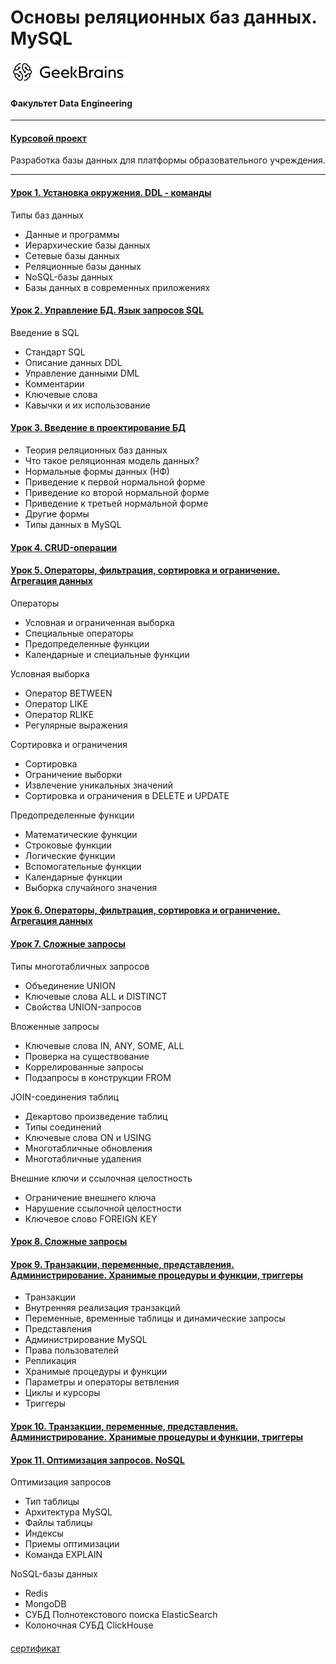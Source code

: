 # Основы реляционных баз данных. MySQL
![](logo.png)
#### Факультет Data Engineering
___
#### [Курсовой проект](https://github.com/TolstikovIgor/DatabaseMySQL/tree/main/course_work)
Разработка базы данных для платформы образовательного учреждения.
___
#### [Урок 1. Установка окружения. DDL - команды](https://github.com/TolstikovIgor/DatabaseMySQL/tree/main/lesson01)
Типы баз данных
* Данные и программы
* Иерархические базы данных
* Сетевые базы данных
* Реляционные базы данных
* NoSQL-базы данных
* Базы данных в современных приложениях

#### [Урок 2. Управление БД. Язык запросов SQL](https://github.com/TolstikovIgor/DatabaseMySQL/tree/main/lesson02)
Введение в SQL
   * Стандарт SQL
   * Описание данных DDL
   * Управление данными DML
   * Комментарии
   * Ключевые слова
   * Кавычки и их использование

#### [Урок 3. Введение в проектирование БД](https://github.com/TolstikovIgor/DatabaseMySQL/tree/main/lesson03)
* Теория реляционных баз данных
* Что такое реляционная модель данных?
* Нормальные формы данных (НФ)
* Приведение к первой нормальной форме
* Приведение ко второй нормальной форме
* Приведение к третьей нормальной форме
* Другие формы
* Типы данных в MySQL

#### [Урок 4. CRUD-операции](https://github.com/TolstikovIgor/DatabaseMySQL/tree/main/lesson04)

#### [Урок 5. Операторы, фильтрация, сортировка и ограничение. Агрегация данных](https://github.com/TolstikovIgor/DatabaseMySQL/tree/main/lesson05)
Операторы
   * Условная и ограниченная выборка
   * Специальные операторы
   * Предопределенные функции
   * Календарные и специальные функции

Условная выборка
   * Оператор BETWEEN
   * Оператор LIKE
   * Оператор RLIKE
   * Регулярные выражения

Сортировка и ограничения
   * Сортировка
   * Ограничение выборки
   * Извлечение уникальных значений
   * Сортировка и ограничения в DELETE и UPDATE

Предопределенные функции
   * Математические функции
   * Строковые функции
   * Логические функции
   * Вспомогательные функции
   * Календарные функции
   * Выборка случайного значения

#### [Урок 6. Операторы, фильтрация, сортировка и ограничение. Агрегация данных](https://github.com/TolstikovIgor/DatabaseMySQL/tree/main/lesson06)

#### [Урок 7. Сложные запросы](https://github.com/TolstikovIgor/DatabaseMySQL/tree/main/lesson07)
Типы многотабличных запросов
   * Объединение UNION
   * Ключевые слова ALL и DISTINCT
   * Свойства UNION-запросов

Вложенные запросы
   * Ключевые слова IN, ANY, SOME, ALL
   * Проверка на существование
   * Коррелированные запросы
   * Подзапросы в конструкции FROM

JOIN-соединения таблиц
   * Декартово произведение таблиц
   * Типы соединений
   * Ключевые слова ON и USING
   * Многотабличные обновления
   * Многотабличные удаления

Внешние ключи и ссылочная целостность
   * Ограничение внешнего ключа
   * Нарушение ссылочной целостности
   * Ключевое слово FOREIGN KEY

#### [Урок 8. Сложные запросы](https://github.com/TolstikovIgor/DatabaseMySQL/tree/main/lesson08)

#### [Урок 9. Транзакции, переменные, представления. Администрирование. Хранимые процедуры и функции, триггеры](https://github.com/TolstikovIgor/DatabaseMySQL/tree/main/lesson09)
* Транзакции
* Внутренняя реализация транзакций
* Переменные, временные таблицы и динамические запросы
* Представления
* Администрирование MySQL
* Права пользователей
* Репликация
* Хранимые процедуры и функции
* Параметры и операторы ветвления
* Циклы и курсоры
* Триггеры

#### [Урок 10. Транзакции, переменные, представления. Администрирование. Хранимые процедуры и функции, триггеры](https://github.com/TolstikovIgor/DatabaseMySQL/tree/main/lesson10)

#### [Урок 11. Оптимизация запросов. NoSQL](https://github.com/TolstikovIgor/DatabaseMySQL/tree/main/lesson11)
Оптимизация запросов
   * Тип таблицы
   * Архитектура MySQL
   * Файлы таблицы
   * Индексы
   * Приемы оптимизации
   * Команда EXPLAIN

NoSQL-базы данных
   * Redis
   * MongoDB
   * СУБД Полнотекстового поиска ElasticSearch
   * Колоночная СУБД ClickHouse

#### [](https://github.com/TolstikovIgor/DatabaseMySQL/tree/main/course_work)

[сертификат](https://gb.ru/go/4SlG4x)
